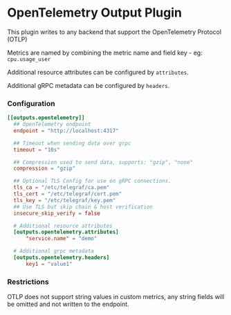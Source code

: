 # OpenTelemetry Output Plugin

This plugin writes to any backend that support the OpenTelemetry Protocol (OTLP)

Metrics are named by combining the metric name and field key - eg: `cpu.usage_user`

Additional resource attributes can be configured by `attributes`.

Additional gRPC metadata can be configured by `headers`.

### Configuration

```toml
[[outputs.opentelemetry]]
  ## OpenTelemetry endpoint
  endpoint = "http://localhost:4317"

  ## Timeout when sending data over grpc
  timeout = "10s"

  ## Compression used to send data, supports: "gzip", "none"
  compression = "gzip"

  ## Optional TLS Config for use on gRPC connections.
  tls_ca = "/etc/telegraf/ca.pem"
  tls_cert = "/etc/telegraf/cert.pem"
  tls_key = "/etc/telegraf/key.pem"
  ## Use TLS but skip chain & host verification
  insecure_skip_verify = false

  # Additional resource attributes
  [outputs.opentelemetry.attributes]
      "service.name" = "demo"

  # Additional grpc metadata
  [outputs.opentelemetry.headers]
      key1 = "value1"

```

### Restrictions

OTLP does not support string values in custom metrics, any string
fields will be omitted and not written to the endpoint.
